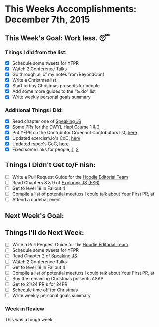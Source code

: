 # This Weeks Accomplishments: December 7th, 2015

## This Week's Goal: Work less. :sleeping:

### Things I did from the list:
- [x] Schedule some tweets for YFPR
- [x] Watch 2 Conference Talks
- [x] Go through all of my notes from BeyondConf
- [x] Write a Christmas list
- [x] Start to buy Christmas presents for people
- [x] Add some more guides to the "to do" list
- [x] Write weekly personal goals summary

### Additional Things I Did:
- [x] Read chapter one of [Speaking JS](http://github.com/charlotteis/speakingES5)
- [x] Some PRs for the DWYL Hapi Course [1](https://github.com/dwyl/learn-hapi/pull/45) & [2](https://github.com/dwyl/learn-hapi/pull/46)
- [x] Put YFPR on the Contributor Covenant Contributors list, [here](https://github.com/CoralineAda/contributor_covenant/pull/172)
- [x] Updated exercism.io's CoC, [here](https://github.com/exercism/exercism.io/pull/2655)
- [x] Updated rspec's CoC, [here](https://github.com/rspec/rspec-dev/pull/146)
- [x] Fixed some links for people, [1](https://github.com/mikemaccana/stickers/pull/1), [2](https://github.com/msmichellegar/learning-goals/pull/1)

## Things I Didn't Get to/Finish:
- [ ] Write a Pull Request Guide for the [Hoodie Editorial Team](http://github.com/hoodiehq/editorial)
- [ ] Read Chapters 8 & 9 of [Exploring JS (ES6)](http://exploringjs.com)
- [ ] Get to level 18 in Fallout 4
- [ ] Compile a list of potential meetups I could talk about Your First PR, at
- [ ] Attend a codebar event

## Next Week's Goal:

## Things I'll do Next Week:
- [ ] Write a Pull Request Guide for the [Hoodie Editorial Team](http://github.com/hoodiehq/editorial)
- [ ] Schedule some tweets for YFPR
- [ ] Read Chapter 2 of [Speaking JS](http://speakingjs.com)
- [ ] Watch 2 Conference Talks
- [ ] Get to level 18 in Fallout 4
- [ ] Compile a list of potential meetups I could talk about Your First PR, at
- [ ] Buy the remaining Christmas presents ASAP
- [ ] Get to 21/24 PR's for 24PR
- [ ] Schedule time off for Christmas
- [ ] Write weekly personal goals summary

### Week in Review

This was a tough week.
